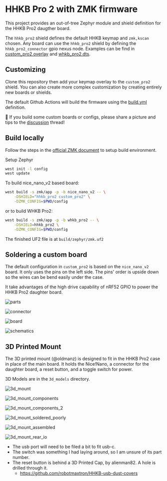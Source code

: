 # HHKB Pro 2 with ZMK firmware

This project provides an out-of-tree Zephyr module and shield definition
for the HHKB Pro2 daugther board.

The `hhkb_pro2` shield defines the default HHKB keymap and `zmk,kscan`
chosen. Any board can use the `hhkb_pro2` shield by defining the
`hhkb_pro2_connector` gpio nexus node. Examples can be find in
[custom_pro2.overlay](config/boards/shields/custom_pro2/custom_pro2.overlay) and
[whkb_pro2.dts](config/boards/arm/whkb_pro2/whkb_pro2.dts).

## Customizing

Clone this repository then add your keymap overlay to the `custom_pro2` shield.
You can also create more complex customization by creating entirely new boards or
shields.

The default Github Actions will build the firmware using the [build.yml](./build.yaml)
definition.

📢 If you build some custom boards or configs, please share a picture and tips to the
[discussion](https://github.com/kanru/hhkb-zmk/discussions/11) thread!

## Build locally

Follow the steps in the [official ZMK document](https://zmk.dev/docs/user-setup) to setup build environment.

Setup Zephyr

```sh
west init -l config
west update
```

To build nice_nano_v2 based board:

```sh
west build -s zmk/app -p -b nice_nano_v2 -- \
    -DSHIELD="hhkb_pro2 custom_pro2" \
    -DZMK_CONFIG=$PWD/config
```

or to build WHKB Pro2:

```sh
west build -s zmk/app -p -b whkb_pro2 -- \
    -DSHIELD=hhkb_pro2 \
    -DZMK_CONFIG=$PWD/config
```

The finished UF2 file is at `build/zephyr/zmk.uf2`

## Soldering a custom board

The default configuration in `custom_pro2` is based on
the `nice_nano_v2` board. It only uses the pins on the
left side. The pins' order is upside down so the wires
can be bend easily under the case.

It take advantages of the high drive capability of nRF52
GPIO to power the HHKB Pro2 daughter board.

![parts](./docs/images/parts.jpg)

![connector](./docs/images/connector.jpg)

![board](./docs/images/board.jpg)

![schematics](./docs/images/hhkb_nicenano_v2_Schematics.png)


## 3D Printed Mount

The 3D printed mount (@oldmanz) is designed to fit in the HHKB Pro2 case in place of the main board. It holds the Nice!Nano, a connector for the daughter board, a reset button, and a toggle switch for power.

3D Models are in the `3d_models` directory.

![3d_mount](./docs/images/3d_mount.jpg)

![3d_mount_components](./docs/images/3d_mount_components.jpg)

![3d_mount_components_2](./docs/images/3d_mount_components_2.jpg)

![3d_mount_soldered_poorly](./docs/images/3d_mount_soldered.jpg)

![3d_mount_assembled](./docs/images/3d_mount_assembled.jpg)

![3d_mount_rear_io](./docs/images/3d_mount_rear_io.jpg)

- The usb port will need to be filed a bit to fit usb-c.
- The switch was something I had laying around, so I am unsure of its part number.
- The reset button is behind a 3D Printed Cap, by alienman82. A hole is drilled through it.
    - https://github.com/robotmaxtron/HHKB-usb-dust-covers
  